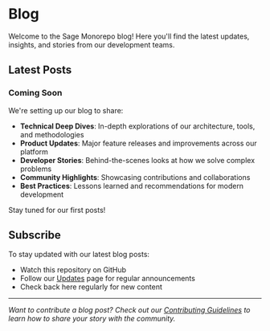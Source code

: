 # Blog

Welcome to the Sage Monorepo blog! Here you'll find the latest updates, insights, and stories from our development teams.

## Latest Posts

### Coming Soon

We're setting up our blog to share:

- **Technical Deep Dives**: In-depth explorations of our architecture, tools, and methodologies
- **Product Updates**: Major feature releases and improvements across our platform
- **Developer Stories**: Behind-the-scenes looks at how we solve complex problems
- **Community Highlights**: Showcasing contributions and collaborations
- **Best Practices**: Lessons learned and recommendations for modern development

Stay tuned for our first posts!

## Subscribe

To stay updated with our latest blog posts:

- Watch this repository on GitHub
- Follow our [Updates](../news.md) page for regular announcements
- Check back here regularly for new content

---

*Want to contribute a blog post? Check out our [Contributing Guidelines](../contributions/guidelines.md) to learn how to share your story with the community.*
